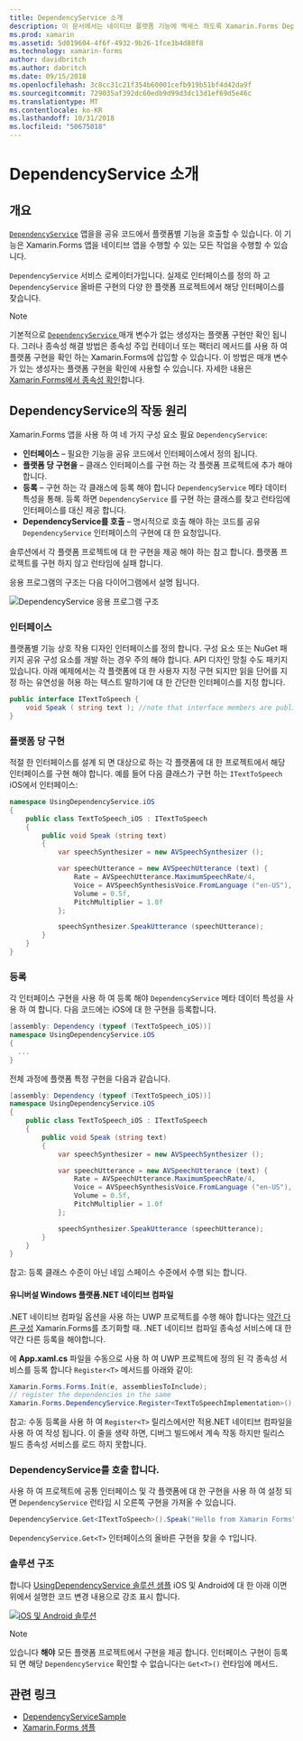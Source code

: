 ```yaml
---
title: DependencyService 소개
description: 이 문서에서는 네이티브 플랫폼 기능에 액세스 하도록 Xamarin.Forms DependencyService 클래스의 작동 방식을 설명 합니다.
ms.prod: xamarin
ms.assetid: 5d019604-4f6f-4932-9b26-1fce3b4d88f8
ms.technology: xamarin-forms
author: davidbritch
ms.author: dabritch
ms.date: 09/15/2018
ms.openlocfilehash: 3c8cc31c21f354b60001cefb919b51bf4d42da9f
ms.sourcegitcommit: 729035af392dc60edb9d99d3dc13d1ef69d5e46c
ms.translationtype: MT
ms.contentlocale: ko-KR
ms.lasthandoff: 10/31/2018
ms.locfileid: "50675018"
---
```

# <a name="introduction-to-dependencyservice"></a>DependencyService 소개

## <a name="overview"></a>개요

[`DependencyService`](xref:Xamarin.Forms.DependencyService) 앱을을 공유 코드에서 플랫폼별 기능을 호출할 수 있습니다. 이 기능은 Xamarin.Forms 앱을 네이티브 앱을 수행할 수 있는 모든 작업을 수행할 수 있습니다.

`DependencyService` 서비스 로케이터가입니다. 실제로 인터페이스를 정의 하 고 `DependencyService` 올바른 구현의 다양 한 플랫폼 프로젝트에서 해당 인터페이스를 찾습니다.

> [!NOTE]
> 기본적으로 [ `DependencyService` ](xref:Xamarin.Forms.DependencyService) 매개 변수가 없는 생성자는 플랫폼 구현만 확인 됩니다. 그러나 종속성 해결 방법은 종속성 주입 컨테이너 또는 팩터리 메서드를 사용 하 여 플랫폼 구현을 확인 하는 Xamarin.Forms에 삽입할 수 있습니다. 이 방법은 매개 변수가 있는 생성자는 플랫폼 구현을 확인에 사용할 수 있습니다. 자세한 내용은 [Xamarin.Forms에서 종속성 확인](~/xamarin-forms/internals/dependency-resolution.md)합니다.

## <a name="how-dependencyservice-works"></a>DependencyService의 작동 원리

Xamarin.Forms 앱을 사용 하 여 네 가지 구성 요소 필요 `DependencyService`:

- **인터페이스** &ndash; 필요한 기능을 공유 코드에서 인터페이스에서 정의 됩니다.
- **플랫폼 당 구현을** &ndash; 클래스 인터페이스를 구현 하는 각 플랫폼 프로젝트에 추가 해야 합니다.
- **등록** &ndash; 구현 하는 각 클래스에 등록 해야 합니다 `DependencyService` 메타 데이터 특성을 통해. 등록 하면 `DependencyService` 를 구현 하는 클래스를 찾고 런타임에 인터페이스를 대신 제공 합니다.
- **DependencyService를 호출** &ndash; 명시적으로 호출 해야 하는 코드를 공유 `DependencyService` 인터페이스의 구현에 대 한 요청입니다.

솔루션에서 각 플랫폼 프로젝트에 대 한 구현을 제공 해야 하는 참고 합니다. 플랫폼 프로젝트를 구현 하지 않고 런타임에 실패 합니다.

응용 프로그램의 구조는 다음 다이어그램에서 설명 됩니다.

![](introduction-images/overview-diagram.png "DependencyService 응용 프로그램 구조")

### <a name="interface"></a>인터페이스

플랫폼별 기능 상호 작용 디자인 인터페이스를 정의 합니다. 구성 요소 또는 NuGet 패키지 공유 구성 요소를 개발 하는 경우 주의 해야 합니다. API 디자인 망칠 수도 패키지 있습니다. 아래 예제에서는 각 플랫폼에 대 한 사용자 지정 구현 되지만 읽을 단어를 지정 하는 유연성을 허용 하는 텍스트 말하기에 대 한 간단한 인터페이스를 지정 합니다.

```csharp
public interface ITextToSpeech {
    void Speak ( string text ); //note that interface members are public by default
}
```

### <a name="implementation-per-platform"></a>플랫폼 당 구현

적절 한 인터페이스를 설계 되 면 대상으로 하는 각 플랫폼에 대 한 프로젝트에서 해당 인터페이스를 구현 해야 합니다. 예를 들어 다음 클래스가 구현 하는 `ITextToSpeech` iOS에서 인터페이스:

```csharp
namespace UsingDependencyService.iOS
{
    public class TextToSpeech_iOS : ITextToSpeech
    {
        public void Speak (string text)
        {
            var speechSynthesizer = new AVSpeechSynthesizer ();

            var speechUtterance = new AVSpeechUtterance (text) {
                Rate = AVSpeechUtterance.MaximumSpeechRate/4,
                Voice = AVSpeechSynthesisVoice.FromLanguage ("en-US"),
                Volume = 0.5f,
                PitchMultiplier = 1.0f
            };

            speechSynthesizer.SpeakUtterance (speechUtterance);
        }
    }
}
```

### <a name="registration"></a>등록

각 인터페이스 구현을 사용 하 여 등록 해야 `DependencyService` 메타 데이터 특성을 사용 하 여 합니다. 다음 코드에는 iOS에 대 한 구현을 등록합니다.

```csharp
[assembly: Dependency (typeof (TextToSpeech_iOS))]
namespace UsingDependencyService.iOS
{
  ...
}
```

전체 과정에 플랫폼 특정 구현을 다음과 같습니다.

```csharp
[assembly: Dependency (typeof (TextToSpeech_iOS))]
namespace UsingDependencyService.iOS
{
    public class TextToSpeech_iOS : ITextToSpeech
    {
        public void Speak (string text)
        {
            var speechSynthesizer = new AVSpeechSynthesizer ();

            var speechUtterance = new AVSpeechUtterance (text) {
                Rate = AVSpeechUtterance.MaximumSpeechRate/4,
                Voice = AVSpeechSynthesisVoice.FromLanguage ("en-US"),
                Volume = 0.5f,
                PitchMultiplier = 1.0f
            };

            speechSynthesizer.SpeakUtterance (speechUtterance);
        }
    }
}
```

참고: 등록 클래스 수준이 아닌 네임 스페이스 수준에서 수행 되는 합니다.

#### <a name="universal-windows-platform-net-native-compilation"></a>유니버설 Windows 플랫폼.NET 네이티브 컴파일

.NET 네이티브 컴파일 옵션을 사용 하는 UWP 프로젝트를 수행 해야 합니다는 [약간 다른 구성](~/xamarin-forms/platform/windows/installation/index.md#target-invocation-exception) Xamarin.Forms를 초기화할 때. .NET 네이티브 컴파일 종속성 서비스에 대 한 약간 다른 등록을 해야합니다.

에 **App.xaml.cs** 파일을 수동으로 사용 하 여 UWP 프로젝트에 정의 된 각 종속성 서비스를 등록 합니다 `Register<T>` 메서드를 아래와 같이:

```csharp
Xamarin.Forms.Forms.Init(e, assembliesToInclude);
// register the dependencies in the same
Xamarin.Forms.DependencyService.Register<TextToSpeechImplementation>();
```

참고: 수동 등록을 사용 하 여 `Register<T>` 릴리스에서만 적용.NET 네이티브 컴파일을 사용 하 여 작성 됩니다. 이 줄을 생략 하면, 디버그 빌드에서 계속 작동 하지만 릴리스 빌드 종속성 서비스를 로드 하지 못합니다.

### <a name="call-to-dependencyservice"></a>DependencyService를 호출 합니다.

사용 하 여 프로젝트에 공통 인터페이스 및 각 플랫폼에 대 한 구현을 사용 하 여 설정 되 면 `DependencyService` 런타임 시 오른쪽 구현을 가져올 수 있습니다.

```csharp
DependencyService.Get<ITextToSpeech>().Speak("Hello from Xamarin Forms");
```

`DependencyService.Get<T>` 인터페이스의 올바른 구현을 찾을 수 `T`입니다.

### <a name="solution-structure"></a>솔루션 구조

합니다 [UsingDependencyService 솔루션 샘플](https://developer.xamarin.com/samples/UsingDependencyService/) iOS 및 Android에 대 한 아래 이면 위에서 설명한 코드 변경 내용으로 강조 표시 합니다.

 [![iOS 및 Android 솔루션](introduction-images/solution-sml.png "DependencyService 샘플 솔루션 구조")](introduction-images/solution.png#lightbox "DependencyService 샘플 솔루션 구조")

> [!NOTE]
> 있습니다 **해야** 모든 플랫폼 프로젝트에서 구현을 제공 합니다. 인터페이스 구현이 등록 되 면 해당 `DependencyService` 확인할 수 없습니다는 `Get<T>()` 런타임에 메서드.

## <a name="related-links"></a>관련 링크

- [DependencyServiceSample](https://developer.xamarin.com/samples/xamarin-forms/UsingDependencyService/)
- [Xamarin.Forms 샘플](https://developer.xamarin.com/samples/xamarin-forms/all/)

